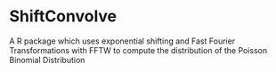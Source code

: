 # ShiftConvolve
A R package which uses exponential shifting and Fast Fourier Transformations with FFTW to compute the distribution of the Poisson Binomial Distribution
